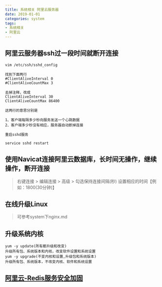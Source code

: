 ```yaml
---
title: 系统相关 阿里云服务器
date: 2019-01-01
categories: system
tags:
- 系统相关
- 阿里云
---
```


## 阿里云服务器ssh过一段时间就断开连接

```
vim /etc/ssh/sshd_config

找到下面两行
#ClientAliveInterval 0
#ClientAliveCountMax 3

去掉注释，改成
ClientAliveInterval 30
ClientAliveCountMax 86400

这两行的意思分别是

1、客户端每隔多少秒向服务发送一个心跳数据
2、客户端多少秒没有相应，服务器自动断掉连接

重启sshd服务

service sshd restart
```

## 使用Navicat连接阿里云数据库，长时间无操作，继续操作，断开连接
> 右键连接 > 编辑连接 > 高级 > 勾选保持连接间隔(秒) 设置相应的时间【例如：1800(30分钟)】

## 在线升级Linux
> 可参考system下nginx.md

## 升级系统内核
```
yum -y update(所有都升级和改变)
升级所有包、系统版本和内核，改变软件设置和系统设置
yum -y upgrade(不变内核和设置,升级包和系统版本)
升级所有包、系统版本，不改变内核、软件和系统设置
```

## [阿里云-Redis服务安全加固](https://help.aliyun.com/knowledge_detail/37447.html)

